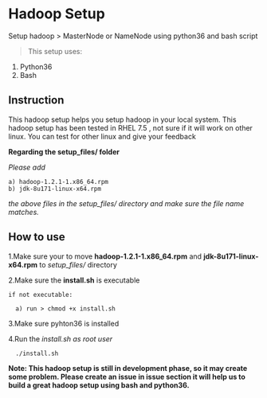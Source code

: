 # Hadoop Setup
Setup hadoop > MasterNode or NameNode using python36 and bash script
>
> This setup uses: 
1. Python36
2. Bash


## Instruction
This hadoop setup helps you setup hadoop in your local system.
This hadoop setup has been tested in RHEL 7.5 , not sure if it will work on other linux.
You can test for other linux and give your feedback
>
>
**Regarding the setup_files/ folder**

_Please add_

    a) hadoop-1.2.1-1.x86_64.rpm
    b) jdk-8u171-linux-x64.rpm
    
_the above files in the setup_files/ directory and make sure the file name matches._


## How to use
>
  1.Make sure your to move **hadoop-1.2.1-1.x86_64.rpm** and **jdk-8u171-linux-x64.rpm** to _setup_files/_ directory
  
  2.Make sure the **install.sh** is executable
    
    if not executable:
    
      a) run > chmod +x install.sh
      
  3.Make sure pyhton36 is installed 
  
  4.Run the _install.sh as root user_
      
      ./install.sh


**Note: This hadoop setup is still in development phase, so it may create some problem. Please create an issue in issue section it will help us to build a great hadoop setup using bash and python36.**
